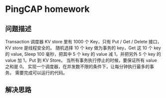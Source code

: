 # PingCAP homework

## 问题描述

Transaction 调度器
KV store 里有 1000 个 Key，只有 Put / Get / Delete 接口，KV store 是线程安全的。
随机选择 10 个 key 做为事务的 key，Get 这 10 个 key 的 value, Sleep 100 毫秒，把其中 5 个 key 的 value 减 1，并把另外 5 个 key 的 value 加 1，Put 到 KV Store。
当所有事务执行停止的时候，要保证所有 value 之和是 0。
实现一个调度器，在并发数不限的条件下，让每分钟执行最多的事务。
需要完成可以运行的代码。

## 解决思路

